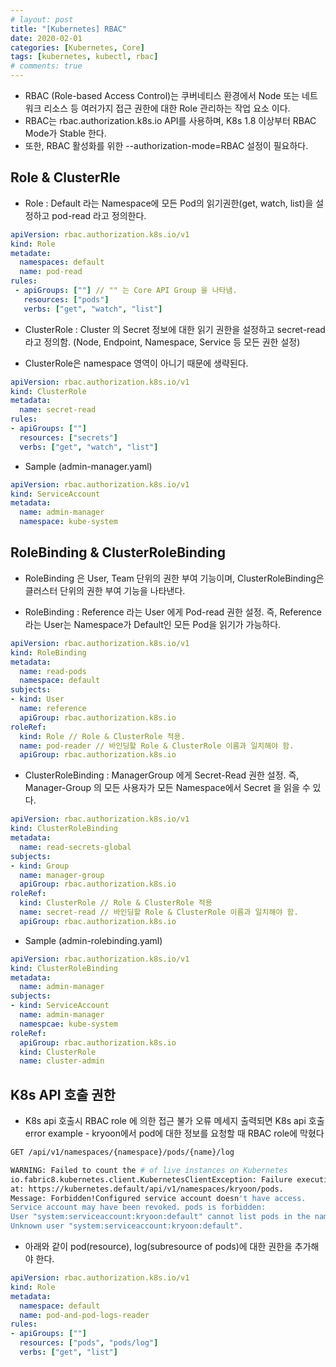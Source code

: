 ```yaml
---
# layout: post
title: "[Kubernetes] RBAC"
date: 2020-02-01
categories: [Kubernetes, Core]
tags: [kubernetes, kubectl, rbac]
# comments: true
---
```


- RBAC (Role-based Access Control)는 쿠버네티스 환경에서 Node 또는 네트워크 리소스 등 여러가지 접근 권한에 대한 Role 관리하는 작업 요소 이다.
- RBAC는 rbac.authorization.k8s.io API를 사용하며, K8s 1.8 이상부터 RBAC Mode가 Stable 한다.
- 또한, RBAC 활성화를 위한 --authorization-mode=RBAC 설정이 필요하다.

## Role & ClusterRle

- Role : Default 라는 Namespace에 모든 Pod의 읽기권한(get, watch, list)을 설정하고 pod-read 라고 정의한다.

```yaml
apiVersion: rbac.authorization.k8s.io/v1
kind: Role
metadate:
  namespaces: default
  name: pod-read
rules:
 - apiGroups: [""] // "" 는 Core API Group 을 나타냄.
   resources: ["pods"]
   verbs: ["get", "watch", "list"]
```

- ClusterRole : Cluster 의 Secret 정보에 대한 읽기 권한을 설정하고 secret-read 라고 정의함. (Node, Endpoint, Namespace, Service 등 모든 권한 설정)

- ClusterRole은 namespace 영역이 아니기 때문에 생략된다.

```yaml
apiVersion: rbac.authorization.k8s.io/v1
kind: ClusterRole
metadata:
  name: secret-read
rules:
- apiGroups: [""]
  resources: ["secrets"]
  verbs: ["get", "watch", "list"]
```

- Sample (admin-manager.yaml)

```yaml
apiVersion: rbac.authorization.k8s.io/v1
kind: ServiceAccount
metadata:
  name: admin-manager
  namespace: kube-system
```

## RoleBinding & ClusterRoleBinding

- RoleBinding 은 User, Team 단위의 권한 부여 기능이며, ClusterRoleBinding은 클러스터 단위의 권한 부여 기능을 나타낸다.

- RoleBinding : Reference 라는 User 에게 Pod-read 권한 설정. 즉, Reference 라는 User는 Namespace가 Default인 모든 Pod을 읽기가 가능하다.

```yaml
apiVersion: rbac.authorization.k8s.io/v1
kind: RoleBinding
metadata:
  name: read-pods
  namespace: default
subjects:
- kind: User
  name: reference
  apiGroup: rbac.authorization.k8s.io
roleRef:
  kind: Role // Role & ClusterRole 적용.
  name: pod-reader // 바인딩할 Role & ClusterRole 이름과 일치해야 함.
  apiGroup: rbac.authorization.k8s.io
```

- ClusterRoleBinding : ManagerGroup 에게 Secret-Read 권한 설정. 즉, Manager-Group 의 모든 사용자가 모든 Namespace에서  Secret 을 읽을 수 있다.

```yaml
apiVersion: rbac.authorization.k8s.io/v1
kind: ClusterRoleBinding
metadata:
  name: read-secrets-global
subjects:
- kind: Group
  name: manager-group
  apiGroup: rbac.authorization.k8s.io
roleRef:
  kind: ClusterRole // Role & ClusterRole 적용
  name: secret-read // 바인딩할 Role & ClusterRole 이름과 일치해야 함.
  apiGroup: rbac.authorization.k8s.io
```

- Sample (admin-rolebinding.yaml)

```yaml
apiVersion: rbac.authorization.k8s.io/v1
kind: ClusterRoleBinding
metadata:
  name: admin-manager
subjects:
- kind: ServiceAccount
  name: admin-manager
  namespcae: kube-system
roleRef:
  apiGroup: rbac.authorization.k8s.io
  kind: ClusterRole
  name: cluster-admin
```

## K8s API 호출 권한

- K8s api 호출시 RBAC role 에 의한 접근 불가 오류 메세지 출력되면 K8s api 호출 error example - kryoon에서 pod에 대한 정보를 요청할 때 RBAC role에 막혔다

```bash
GET /api/v1/namespaces/{namespace}/pods/{name}/log

WARNING: Failed to count the # of live instances on Kubernetes
io.fabric8.kubernetes.client.KubernetesClientException: Failure executing: GET
at: https://kubernetes.default/api/v1/namespaces/kryoon/pods.
Message: Forbidden!Configured service account doesn't have access.
Service account may have been revoked. pods is forbidden:
User "system:serviceaccount:kryoon:default" cannot list pods in the namespace "kryoon":
Unknown user "system:serviceaccount:kryoon:default".
```

- 아래와 같이 pod(resource), log(subresource of pods)에 대한 권한을 추가해야 한다.

```yaml
apiVersion: rbac.authorization.k8s.io/v1
kind: Role
metadata:
  namespace: default
  name: pod-and-pod-logs-reader
rules:
- apiGroups: [""]
  resources: ["pods", "pods/log"]
  verbs: ["get", "list"]
```

